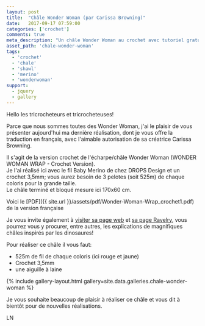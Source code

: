 ```yaml
---
layout: post
title:  "Châle Wonder Woman (par Carissa Browning)"
date:   2017-09-17 07:59:00
categories: ['crochet']
comments: true
meta_description: "Un châle Wonder Woman au crochet avec tutoriel gratuit"
asset_path: 'chale-wonder-woman'
tags:
  - 'crochet'
  - 'chale'
  - 'shawl'
  - 'merino'
  - 'wonderwoman'
support:
  - jquery
  - gallery
---
```


Hello les tricrocheteurs et tricrocheteuses!

Parce que nous sommes toutes des Wonder Woman, j'ai le plaisir de vous présenter aujourd'hui ma dernière réalisation, dont je vous offre la traduction en français, avec l'aimable autorisation de sa créatrice Carissa Browning.

Il s'agit de la version crochet de l'écharpe/châle Wonder Woman (WONDER WOMAN WRAP - Crochet Version).  
Je l'ai réalisé ici avec le fil Baby Merino de chez DROPS Design et un crochet 3,5mm; vous aurez besoin de 3 pelotes (soit 525m) de chaque coloris pour la grande taille.  
Le châle terminé et bloqué mesure ici 170x60 cm.

Voici le [PDF]({{ site.url }}/assets/pdf/Wonder-Woman-Wrap_crochet1.pdf) de la version française

Je vous invite également à [visiter sa page web](http://www.carissaknits.com/) et [sa page Ravelry](http://www.ravelry.com/designers/carissa-browning), vous pourrez vous y procurer, entre autres, les explications de magnifiques châles inspirés par les dinosaures!

Pour réaliser ce châle il vous faut:
* 525m de fil de chaque coloris (ici rouge et jaune)
* Crochet 3,5mm
* une aiguille à laine

{% include gallery-layout.html gallery=site.data.galleries.chale-wonder-woman %}

Je vous souhaite beaucoup de plaisir à réaliser ce châle et vous dit à bientôt pour de nouvelles réalisations.

LN
